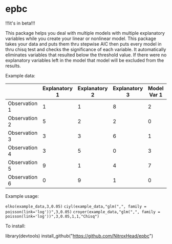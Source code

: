 # epbc
!!!it's in beta!!!

This package helps you deal with multiple models with multiple explanatory variables while you create your linear or nonlinear model. This package takes your data and puts them thru stepwise AIC then puts every model in thru chisq test and checks the significance of each variable. It automatically eliminates variables that resulted below the threshold value. If there were no explanatory variables left in the model that model will be excluded from the results.

Example data:

|                | Explanatory 1  | Explanatory 2 | Explanatory 3 | Model Var 1 | Model Var 2 | Model Var 3 |
|----------------|----------------|---------------|---------------|-------------|-------------|-------------|
| Observation 1  | 1              | 1             | 8             | 2           | 3           | 5           |
| Observation 2  | 5              | 2             | 2             | 0           | 7           | 4           |
| Observation 3  | 3              | 3             | 6             | 1           | 0           | 8           |
| Observation 4  | 3              | 5             | 0             | 3           | 5           | 5           |
| Observation 5  | 9              | 1             | 4             | 7           | 1           | 3           |
| Observation 6  | 0              | 9             | 1             | 0           | 3           | 5           |

Example usage:

`elko(example_data,3,0.05)`
`ciyl(example_data,"glm(",", family = poisson(link='log'))",3,0.05)`
`croyer(example_data,"glm(",", family = poisson(link='log'))",3,0.05,1,1,"Chisq")`

To install:

library(devtools)
install_github("https://github.com/NitroxHead/epbc")
